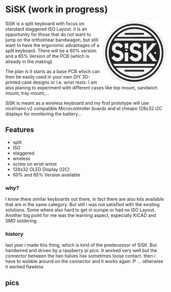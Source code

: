 # SiSK (work in progress)
<img align="right" width="200" height="200" src="pics/SISK_logo2.png">
SiSK is a split keyboard with focus on standard staggered ISO Layout. it is an opportunity for those that do not want to jump on the ortholinear bandwagon, but still want to have the ergonomic advantages of a split keyboard. There will be a 60% version and a 65% Version of the PCB (which is already in the making). 

The plan is it starts as a base PCB which can then be easily used in your own DIY 3D-printed case designs or i.e. wrist rests. I am also planing to experiment with different cases like top mount, sandwich mount, tray mount,...

SiSK is meant as a wireless keyboard and my first prototype will use nice!nano v2 compatible Microcontroller boards and el cheapo 128x32 i2C displays for monitoring the battery...

## Features

- split
- ISO
- staggered
- wireless
- screw on wrist wrest
- 128x32 OLED Display (I2C)
- 60% and 65% Version available 

### why?

I know there similar keyboards out there, in fact there are also kits available that are in the same category. But still i was not satisfied with the existing solutions. Some where also hard to get in europe or had no ISO Layout. Another big point for me was the learning aspect, especially KiCAD and SMD soldering.


### history

last year i made this thing, which is kind of the predecessor of SiSK. But handwired and driven by a raspberry pi pico. It worked very well but the connector between the two halves has sometimes loose contact. then i have to wobble around on the connector and it works again :P ... otherwise it worked flawless  



## pics


